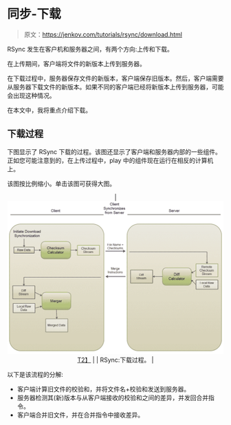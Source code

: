 # 同步-下载

> 原文：<https://jenkov.com/tutorials/rsync/download.html>

RSync 发生在客户机和服务器之间，有两个方向:上传和下载。

在上传期间，客户端将文件的新版本上传到服务器。

在下载过程中，服务器保存文件的新版本，客户端保存旧版本。然后，客户端需要从服务器下载文件的新版本。如果不同的客户端已经将新版本上传到服务器，可能会出现这种情况。

在本文中，我将重点介绍下载。

## 下载过程

下图显示了 RSync 下载的过程。该图还显示了客户端和服务器内部的一些组件。正如您可能注意到的，在上传过程中，play 中的组件现在运行在相反的计算机上。

该图按比例缩小。单击该图可获得大图。

<center>

| [![RSync: The download process.](img/3a7a069d22d70c143ce65cb28bbe4a10.png)T2】](/images/rsync/download-process.png) |
| RSync:下载过程。 |

</center>

以下是该流程的分解:

*   客户端计算旧文件的校验和，并将文件名+校验和发送到服务器。
*   服务器检测其(新)版本与从客户端接收的校验和之间的差异，并发回合并指令。
*   客户端合并旧文件，并在合并指令中接收差异。